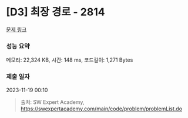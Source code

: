 # [D3] 최장 경로 - 2814 

[문제 링크](https://swexpertacademy.com/main/code/problem/problemDetail.do?contestProbId=AV7GOPPaAeMDFAXB) 

### 성능 요약

메모리: 22,324 KB, 시간: 148 ms, 코드길이: 1,271 Bytes

### 제출 일자

2023-11-19 00:10



> 출처: SW Expert Academy, https://swexpertacademy.com/main/code/problem/problemList.do